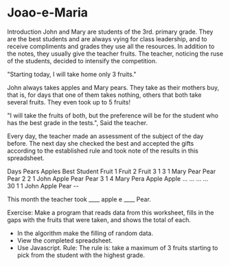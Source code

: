 # Joao-e-Maria

Introduction
John and Mary are students of the 3rd. primary grade.
They are the best students and are always vying for class leadership, and to receive compliments and grades they use all the resources.
In addition to the notes, they usually give the teacher fruits.
The teacher, noticing the ruse of the students, decided to intensify the competition.


"Starting today, I will take home only 3 fruits."

John always takes apples and Mary pears. They take as their mothers buy, that is, for days that one of them takes nothing, others that both take several fruits. They even took up to 5 fruits!

"I will take the fruits of both, but the preference will be for the student who has the best grade in the tests.", Said the teacher.

Every day, the teacher made an assessment of the subject of the day before. The next day she checked the best and accepted the gifts according to the established rule and took note of the results in this spreadsheet.


Days	  Pears   Apples   Best Student   Fruit 1   Fruit 2   Fruit 3
1	        3	      1	        Mary	       Pear	     Pear	     Pear
2	        2	      1	        John	       Apple	   Pear	     Pear
3	        1	      4	        Mary	       Pera	     Apple	   Apple
...	...	...	...	 	 	 
30	      1	      1	        John	       Apple	   Pear	     --

This month the teacher took ____ apple e ____ Pear.

Exercise:
Make a program that reads data from this worksheet, fills in the gaps with the fruits that were taken, and shows the total of each.

- In the algorithm make the filling of random data.
- View the completed spreadsheet.
- Use Javascript.
Rule:
The rule is: take a maximum of 3 fruits starting to pick from the student with the highest grade.
